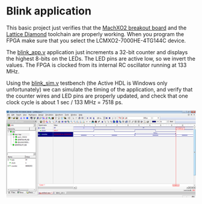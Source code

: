 # Blink application

This basic project just verifies that the 
[MachXO2 breakout board](http://www.latticesemi.com/Products/DevelopmentBoardsAndKits/MachXO2BreakoutBoard.aspx) 
and the [Lattice Diamond](http://www.latticesemi.com/latticediamond) toolchain are properly working.
When you program the FPGA make sure that you select the LCMXO2-7000HE-4TG144C device.

The [blink_app.v](blink_app.v) application just increments a 32-bit counter and displays the highest 8-bits on the LEDs. The LED pins are active low, so we invert the values. The FPGA is clocked from its internal RC oscillator running at 133 MHz. 

Using the [blink_sim.v](blink_sim.v) testbench (the Active HDL is Windows only unfortunately) we can simulate the timing of the application, and verify that the counter wires and LED pins are properly updated, and check that one clock cycle is about 1 sec / 133 MHz = 7518 ps.

![Simulation screen capture](simulation.png)
